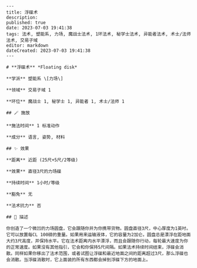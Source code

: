 
    ---
    title: 浮碟术
    description: 
    published: true
    date: 2023-07-03 19:41:38
    tags: 法术, 塑能系, 力场, 魔战士法术, 1环法术, 秘学士法术, 异能者法术, 术士/法师法术, 交易子域
    editor: markdown
    dateCreated: 2023-07-03 19:41:38
    ---

    # **浮碟术** *Floating disk*

    **学派** 塑能系 \[力场\] 

    **领域** 交易子域 1

    **环位** 魔战士 1, 秘学士 1, 异能者 1, 术士/法师 1

    ## 🪄 施放

    **施法时间** 1 标准动作

    **成分** 语言, 姿势, 材料

    ## ✨ 效果  

    **距离** 近距 (25尺+5尺/2等级) 

    **效果** 直径3尺的力场碟 

    **持续时间** 1小时/等级 

    **豁免** 无

    **法术抗力** 否

    ## 📖 描述

    你创造了一个微凹的力场圆盘，它会跟随你并为你携带货物。圆盘直径3尺，中心厚度为1英吋。它可以放置每CL 100磅的重量。如果用来运输液体，它的容量为2加仑。圆盘总是漂浮在距地面大约3尺高度，并保持水平。它在法术距离内水平漂浮，而且会跟随你行动，每轮最大速度为你的正常速度。如果没有其他指引，它会和你保持5尺间隔。如果法术持续时间结束，浮碟会消散。同样如果你移出了法术范围，或者试图让浮碟和最近地面之间的距离超过3尺，那么浮碟也会消散。当浮碟消散时，它上面装的所有东西都会掉到浮碟下方的地面上。
    